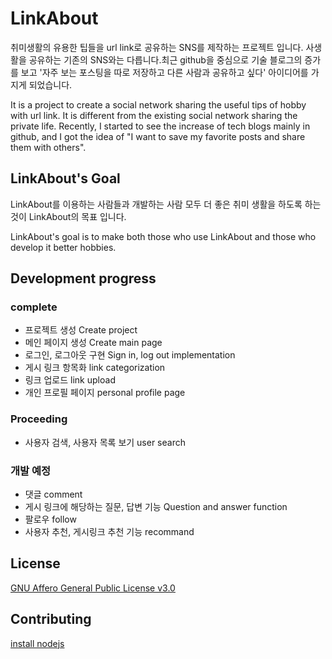 # LinkAbout

취미생활의 유용한 팁들을 url link로 공유하는 SNS를 제작하는 프로젝트 입니다. 사생활을 공유하는 기존의 SNS와는 다릅니다.최근 github을 중심으로 기술 블로그의 증가를 보고 '자주 보는 포스팅을 따로 저장하고 다른 사람과 공유하고 싶다' 아이디어를 가지게 되었습니다.

It is a project to create a social network sharing the useful tips of hobby with url link. It is different from the existing social network sharing the private life. Recently, I started to see the increase of tech blogs mainly in github, and I got the idea of ​​"I want to save my favorite posts and share them with others".

## LinkAbout's Goal

LinkAbout를 이용하는 사람들과 개발하는 사람 모두 더 좋은 취미 생활을 하도록 하는 것이 LinkAbout의 목표 입니다.

LinkAbout's goal is to make both those who use LinkAbout and those who develop it better hobbies.

## Development progress

### complete

- 프로젝트 생성 Create project
- 메인 페이지 생성 Create main page
- 로그인, 로그아웃 구현 Sign in, log out implementation
- 게시 링크 항목화 link categorization
- 링크 업로드 link upload
- 개인 프로필 페이지 personal profile page

### Proceeding

- 사용자 검색, 사용자 목록 보기 user search

### 개발 예정

- 댓글 comment
- 게시 링크에 해당하는 질문, 답변 기능 Question and answer function
- 팔로우 follow
- 사용자 추천, 게시링크 추천 기능 recommand
## License

[GNU Affero General Public License v3.0](https://github.com/gwnuysw/LinkAbout/blob/master/LICENSE)

## Contributing

[install nodejs](https://nodejs.org/ko/download/)
